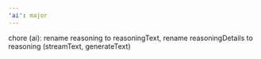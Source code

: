 ```yaml
---
'ai': major
---
```


chore (ai): rename reasoning to reasoningText, rename reasoningDetails to reasoning (streamText, generateText)

